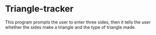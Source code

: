 # Triangle-tracker

This program prompts the user to enter three sides, then it tells the user whether the sides make a triangle and the type of triangle made.